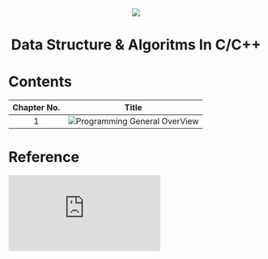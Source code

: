 <div align="center" >
<image src="https://github.com/Islam-Turky/Data-structure-Algorithms-With-C-/blob/c517c8b74ddfe45b4ea6f2c224f70feee9b67283/photos/c%2B%2B.png" />
</div>

<h1 align="center" >Data Structure & Algoritms In C/C++</h1>

# Contents

| Chapter No. |                                                                        Title                                                                         |
| :---------: | :--------------------------------------------------------------------------------------------------------------------------------------------------: |
|      1      | ![Programming General OverView](https://github.com/Islam-Turky/Data-structure-Algorithms-With-C-/tree/master/Chapter01:Programming_General_OverView) |

# Reference

![Data Structure and Algorithm Analysis in C++ 4th ed](https://github.com/Islam-Turky/Data-structure-Algorithms-With-C-/blob/master/Data%20Structure%20and%20Algorithm%20Analysis%20in%20C%2B%2B%204th%20ed.pdf)

